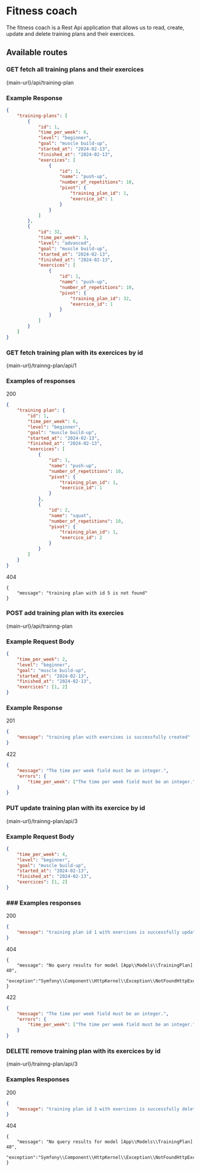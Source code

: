 # Fitness coach

The fitness coach is a Rest Api application that allows us to read, create, update and delete training plans and their exercices.

## Available routes

### GET fetch all training plans and their exercices

{main-url}/api/training-plan

### Example Response

```json
{
    "training-plans": [
        {
            "id": 1,
            "time_per_week": 6,
            "level": "beginner",
            "goal": "muscle build-up",
            "started_at": "2024-02-13",
            "finished_at": "2024-02-13",
            "exercices": [
                {
                    "id": 1,
                    "name": "push-up",
                    "number_of_repetitions": 10,
                    "pivot": {
                        "training_plan_id": 1,
                        "exercice_id": 1
                    }
                }
            ]
        },
        {
            "id": 32,
            "time_per_week": 3,
            "level": "advanced",
            "goal": "muscle build-up",
            "started_at": "2024-02-13",
            "finished_at": "2024-02-13",
            "exercices": [
                {
                    "id": 1,
                    "name": "push-up",
                    "number_of_repetitions": 10,
                    "pivot": {
                        "training_plan_id": 32,
                        "exercice_id": 1
                    }
                }
            ]
        }
    ]
}
```

### GET fetch training plan with its exercices by id

{main-url}/trainng-plan/api/1

### Examples of responses

200

```json
{
    "training plan": {
        "id": 1,
        "time_per_week": 6,
        "level": "beginner",
        "goal": "muscle build-up",
        "started_at": "2024-02-13",
        "finished_at": "2024-02-13",
        "exercices": [
            {
                "id": 1,
                "name": "push-up",
                "number_of_repetitions": 10,
                "pivot": {
                    "training_plan_id": 1,
                    "exercice_id": 1
                }
            },
            {
                "id": 2,
                "name": "squat",
                "number_of_repetitions": 10,
                "pivot": {
                    "training_plan_id": 1,
                    "exercice_id": 2
                }
            }
        ]
    }
}
```

404

```
{
    "message": "training plan with id 5 is not found"
}
```

### POST add training plan with its exercies

{main-url}/api/trainng-plan

### Example Request Body

```json
{
    "time_per_week": 2,
    "level": "beginner",
    "goal": "muscle build-up",
    "started_at": "2024-02-13",
    "finished_at": "2024-02-13",
    "exercices": [1, 2]
}
```

### Example Response

201

```json
{
    "message": "training plan with exercises is successfully created"
}
```

422

```json
{
    "message": "The time per week field must be an integer.",
    "errors": {
        "time_per_week": ["The time per week field must be an integer."]
    }
}
```

### PUT update training plan with its exercice by id

{main-url}/trainng-plan/api/3

### Example Request Body

```json
{
    "time_per_week": 4,
    "level": "beginner",
    "goal": "muscle build-up",
    "started_at": "2024-02-13",
    "finished_at": "2024-02-13",
    "exercices": [1, 2]
}
```

### ### Examples responses

200

```json
{
    "message": "training plan id 1 with exercises is successfully updated"
}
```

404

```
{
    "message": "No query results for model [App\\Models\\TrainingPlan] 40",
    "exception":"Symfony\\Component\\HttpKernel\\Exception\\NotFoundHttpException..."
}
```

422

```json
{
    "message": "The time per week field must be an integer.",
    "errors": {
        "time_per_week": ["The time per week field must be an integer."]
    }
}
```

### DELETE remove training plan with its exercices by id

{main-url}/trainng-plan/api/3

### Examples Responses

200

```json
{
    "message": "training plan id 3 with exercises is successfully deleted"
}
```

404

```
{
    "message": "No query results for model [App\\Models\\TrainingPlan] 40",
    "exception":"Symfony\\Component\\HttpKernel\\Exception\\NotFoundHttpException..",
}
```
